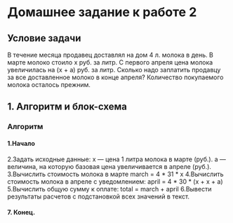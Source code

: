 # Домашнее задание к работе 2
## Условие задачи
В течение месяца продавец доставлял на дом 4 л. молока в день. В марте молоко стоило x руб. за литр. С первого апреля цена молока увеличилась на (x + a) руб. за литр. Сколько надо заплатить продавцу за все доставленное молоко в конце апреля? Количество покупаемого молока осталось прежним.
## 1. Алгоритм и блок-схема
### Алгоритм
#### 1.Начало
2.Задать исходные данные:
x — цена 1 литра молока в марте (руб.).
a — величина, на которую базовая цена увеличивается в апреле (руб.).
3.Вычислить стоимость молока в марте
march = 4 * 31 * x
4.Вычислить стоимость молока в апреле с уведомлением:
april = 4 * 30 * (x + x + a)
5.Вычислить общую сумму к оплате:
total = march + april
6.Вывести результаты расчетов с подстановкой всех значений в текст.
#### 7. Конец.
